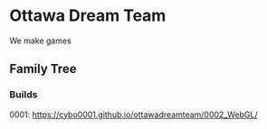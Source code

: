 # Ottawa Dream Team
We make games

## Family Tree
### Builds
0001: https://cybo0001.github.io/ottawadreamteam/0002_WebGL/
